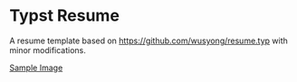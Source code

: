 # Typst Resume

A resume template based on https://github.com/wusyong/resume.typ with minor 
modifications.

[Sample Image](./resources/sample.png)

